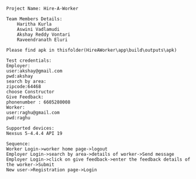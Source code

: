 	Project Name: Hire-A-Worker

	Team Members Details:
		Haritha Kurla
		Aswini Vadlamudi
		Akshay Reddy Vontari
		Raveendranath Eluri
		
	Please find apk in thisfolder(HireAWorker\app\build\outputs\apk)
		
	Test credentials:
	Employer:
	user:akshay@gmail.com
	pwd:akshay
	search by area:
	zipcode:64468
	choose Constructor
	Give Feedback:
	phonenumber : 6605280008
	Worker:
	user:raghu@gmail.com
	pwd:raghu	
	
	Supported devices:
	Nexsus 5-4.4.4 API 19
	
	Sequence:
	Worker Login->worker home page->logout
	Employer Login->search by area->details of worker->Send message
	Employer Login->click on give feedback->enter the feedback details of the worker->Submit
	New user->Registration page->Login
	
	
	
	
		
		

	

